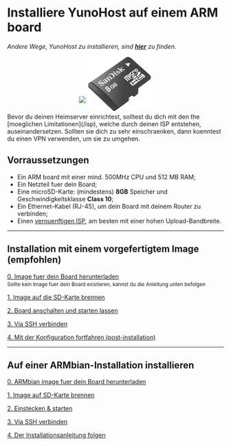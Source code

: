 # Installiere YunoHost auf einem ARM board

*Andere Wege, YunoHost zu installieren, sind **[hier](/install)** zu finden.*

<center>
<img src="/images/olinuxino.jpg" width=250 style="padding-bottom:20px">
<img src="/images/micro-sd-card.jpg">
</center>

<div class="alert alert-info" markdown="1">
Bevor du deinen Heimserver einrichtest, solltest du dich mit den the [moeglichen Limitationen](/isp), welche durch deinen ISP entstehen, auseinandersetzen. 
Sollten sie dich zu sehr einschraenken, dann koenntest du einen VPN verwenden, um sie zu umgehen.
</div>

## Vorraussetzungen

- Ein ARM board mit einer mind. 500MHz CPU und 512 MB RAM;
- Ein Netzteil fuer dein Board;
- Eine microSD-Karte: (mindestens) **8GB** Speicher und Geschwindigkeitsklasse **Class 10**;
- Ein Ethernet-Kabel (RJ-45), um dein Board mit deinem Router zu verbinden;
- Einen [vernuenftigen ISP](/isp), am besten mit einer hohen Upload-Bandbreite.

---

## Installation mit einem vorgefertigtem Image (empfohlen)

<a class="btn btn-lg btn-default" href="/images">0. Image fuer dein Board herunterladen</a>
<br>
<small class="text-info">Sollte kein Image fuer dein Board existieren, kannst du die Anleitung unten befolgen</small>

<a class="btn btn-lg btn-default" href="/burn_or_copy_iso">1. Image auf die SD-Karte brennen</a>

<a class="btn btn-lg btn-default" href="/plug_and_boot">2. Board anschalten und starten lassen</a>

<a class="btn btn-lg btn-default" href="/ssh">3. Via SSH verbinden</a>

<a class="btn btn-lg btn-default" href="/postinstall">4. Mit der Konfiguration fortfahren (post-installation)</a>

---

## Auf einer ARMbian-Installation installieren

<a class="btn btn-lg btn-default" href="https://www.armbian.com/download/">0. ARMbian image fuer dein Board herunterladen</a>

<a class="btn btn-lg btn-default" href="/burn_or_copy_iso">1. Image auf SD-Karte brennen</a>

<a class="btn btn-lg btn-default" href="/plug_and_boot">2. Einstecken & starten</a>

<a class="btn btn-lg btn-default" href="/ssh">3. Via SSH verbinden</a>

<a class="btn btn-lg btn-default" href="/install_manually">4. Der Installationsanleitung folgen</a>
